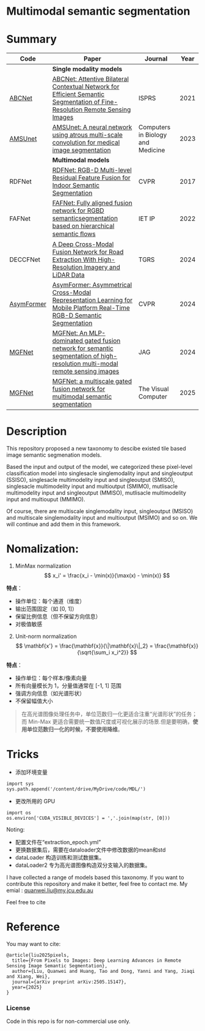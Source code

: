 # Multimodal semantic segmentation

# Summary
| Code      | Paper |  Journal |  Year | 
| ----------- | ----------- |----------- |----------- |
||**Single modality models**||
| [ABCNet](https://github.com/lironui/ABCNet)      | [ABCNet: Attentive Bilateral Contextual Network for Efficient Semantic Segmentation of Fine-Resolution Remote Sensing Images](https://www.sciencedirect.com/science/article/pii/S0924271621002379)       | ISPRS       | 2021       | 
| [AMSUnet](https://github.com/llluochen/AMSUnet)      | [AMSUnet: A neural network using atrous multi-scale convolution for medical image segmentation](https://www.sciencedirect.com/science/article/pii/S0924271621002379)       | Computers in Biology and Medicine       | 2023       | 
||**Multimodal models**||
| RDFNet      | [RDFNet: RGB-D Multi-level Residual Feature Fusion for Indoor Semantic Segmentation](https://openaccess.thecvf.com/content_ICCV_2017/papers/Park_RDFNet_RGB-D_Multi-Level_ICCV_2017_paper.pdf)       | CVPR       | 2017       |
| FAFNet      | [FAFNet: Fully aligned fusion network for RGBD semanticsegmentation based on hierarchical semantic ﬂows](https://ietresearch.onlinelibrary.wiley.com/doi/epdf/10.1049/ipr2.12614)       | IET IP       | 2022       |
| DECCFNet      | [A Deep Cross-Modal Fusion Network for Road Extraction With High-Resolution Imagery and LiDAR Data](https://openaccess.thecvf.com/content_ICCV_2017/papers/Park_RDFNet_RGB-D_Multi-Level_ICCV_2017_paper.pdf)       | TGRS       | 2024       |
| [AsymFormer](https://github.com/Fourier7754/AsymFormer)      | [AsymFormer: Asymmetrical Cross-Modal Representation Learning for Mobile Platform Real-Time RGB-D Semantic Segmentation](github.com/Fourier7754/AsymFormer?tab=readme-ov-file)       | CVPR       | 2024       |
| [MGFNet](https://github.com/yeyuanxin110/YESeg-OPT-SAR)      | [MGFNet: An MLP-dominated gated fusion network for semantic segmentation of high-resolution multi-modal remote sensing images](https://www.sciencedirect.com/science/article/pii/S1569843224005971)       | JAG       | 2024       |
| [MGFNet](https://github.com/DrWuHonglin/MGFNet)      | [MGFNet: a multiscale gated fusion network for multimodal semantic segmentation](https://link.springer.com/article/10.1007/s00371-025-03912-x)       | The Visual Computer       | 2025       |

# Description
This repository proposed a new taxonomy to descibe existed tile based image semantic segmenation models.

Based the input and output of the model, we categorized these pixel-level classification model into singlesacle singlemodality input and singleoutput (SSISO), singlesacle multimodelity input and singleoutput (SMISO), singlesacle multimodelity input and multioutput (SMIMO), mutlisacle multimodelity input and singleoutput (MMISO), mutlisacle multimodelity input and multiouput (MMIMO).

Of course, there are multiscale singlemodality input, singleoutput (MSISO) and multiscale singlemodality input and multioutput (MSIMO) and so on. We will continue and add them in this framework.


# Nomalization:
1. MinMax normalization
$$
x_i' = \frac{x_i - \min(x)}{\max(x) - \min(x)}
$$

**特点**：
- 操作单位：每个通道（维度）
- 输出范围固定（如 [0, 1]）
- 保留比例信息（但不保留方向信息）
- 对极值敏感

2. Unit-norm normalization
$$
\mathbf{x'} = \frac{\mathbf{x}}{\|\mathbf{x}\|_2} = \frac{\mathbf{x}}{\sqrt{\sum_i x_i^2}}
$$

**特点**：
- 操作单位：每个样本/像素向量
- 所有向量模长为 1，分量值通常在 [-1, 1] 范围
- 强调方向信息（如光谱形状）
- 不保留幅值大小
> 在高光谱图像处理任务中，单位范数归一化更适合注重“光谱形状”的任务；而 Min-Max 更适合需要统一数值尺度或可视化展示的场景.但是要明确，**使用单位范数归一化的时候，不要使用降维**。

# Tricks
- 添加环境变量

```pyhon
import sys
sys.path.append('/content/drive/MyDrive/code/MDL/')
```
- 更改所用的 GPU
```pyhon
import os
os.environ['CUDA_VISIBLE_DEVICES'] = ','.join(map(str, [0]))
```


Noting: 
- 配置文件在“extraction_epoch.yml”
- 更换数据集后，需要在dataloader文件中修改数据的mean和std
- dataLoader 构造训练和测试数据集。
- dataLoader2 专为高光谱图像构造双分支输入的数据集。



I have collected a range of models based this taxonomy. If you want to contribute this repository and make it better, feel free to contact me. My emial : quanwei.liu@my.jcu.edu.au



Feel free to cite 




# Reference

You may want to cite:

```
@article{liu2025pixels,
  title={From Pixels to Images: Deep Learning Advances in Remote Sensing Image Semantic Segmentation},
  author={Liu, Quanwei and Huang, Tao and Dong, Yanni and Yang, Jiaqi and Xiang, Wei},
  journal={arXiv preprint arXiv:2505.15147},
  year={2025}
}
```



### License

Code in this repo is for non-commercial use only.